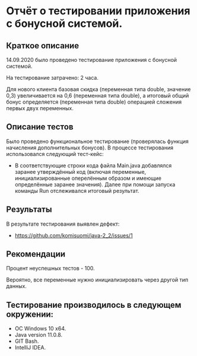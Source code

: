 # Отчёт о тестировании приложения с бонусной системой.

## Краткое описание

14.09.2020 было проведено тестирование приложения с бонусной системой.

На тестирование затрачено: 2 часа.

Для нового клиента базовая скидка (переменная типа double, значение 0,3) увеличивается на 0,6 (переменная типа double), а итоговый общий бонус определяется (переменная типа double) операцией сложения первых двух переменных.
## Описание тестов

Было проведено функциональное тестирование (проверялась функция начисления дополнительных бонусов). В процессе тестирования использовался следующий тест-кейс:
* В соответствующие строки кода файла Main.java добавлялся заранее утверждённый код (включая переменные, инициализированные оперелённым образом и имеющие определённые заранее значения). Далее при помощи запуска команды Run отслеживался итоговый результат.

## Результаты
В результате тестирования выявлен дефект:
* https://github.com/komisuomi/java-2_2/issues/1

## Рекомендации
Процент неуспешных тестов - 100.

Вероятно, все переменные нужно инициализировать через другой тип данных.

## Тестирование производилось в следующем окружении:
* ОС Windows 10 x64.
* Java version 11.0.8.
* GIT Bash.
* IntelliJ IDEA.
